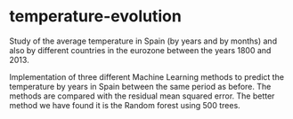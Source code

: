 # temperature-evolution
Study of the average temperature in Spain (by years and by months) and also by different countries in the eurozone between the years 1800 and 2013. 

Implementation of three different Machine Learning methods to predict the temperature by years in Spain between the same period as before. The methods are compared with the residual mean squared error. The better method we have found it is the Random forest using 500 trees.
